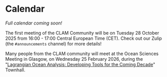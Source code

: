 # Calendar

_Full calendar coming soon!_

The first meeting of the CLAM Community will be on Tuesday 28 October 2025 from 16:00 - 17:00 Central European Time (CET). Check out our Zulip (the `#announcements` channel) for more details!

Many people from the CLAM community will meet at the Ocean Sciences Meeting in Glasgow, on Wednesday 25 February 2026, during the "[Lagrangian Ocean Analysis: Developing Tools for the Coming Decade](https://agu.confex.com/agu/osm26/meetingapp.cgi/Session/253763?clearcache=1)" Townhall.
